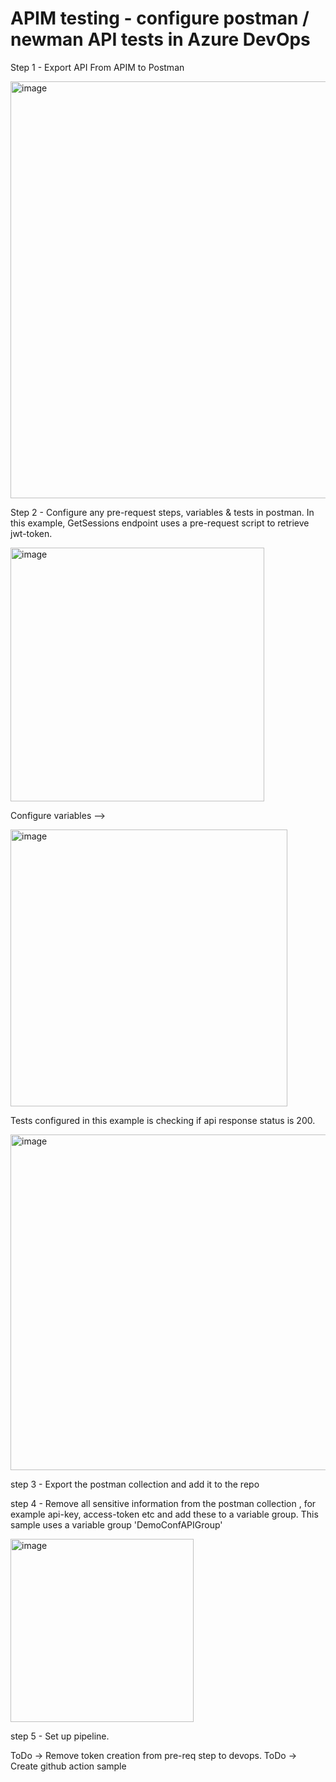 # APIM testing - configure postman / newman API tests in Azure DevOps 

Step 1 - Export API From APIM to Postman

<img width="667" alt="image" src="https://user-images.githubusercontent.com/11030157/221599631-d7a021a3-7752-454f-89b4-47c86ee2f407.png">

Step 2 - Configure any pre-request steps, variables & tests in postman. In this example, GetSessions endpoint uses a pre-request script to retrieve jwt-token.

<img width="406" alt="image" src="https://user-images.githubusercontent.com/11030157/221600903-db891c2c-66fa-459b-b367-3cac072dfe0d.png">

Configure variables -->

<img width="443" alt="image" src="https://user-images.githubusercontent.com/11030157/221602459-e8089857-b3d3-42d0-b858-bfbc9f1bc370.png">

Tests configured in this example is checking if api response status is 200.
 
<img width="537" alt="image" src="https://user-images.githubusercontent.com/11030157/221600688-280eaeb4-fc5f-4970-833f-584305259cef.png">

step 3 - Export the postman collection and add it to the repo

step 4 - Remove all sensitive information from the postman collection , for example api-key, access-token etc and add these to a variable group. This sample uses a variable group 'DemoConfAPIGroup'


<img width="293" alt="image" src="https://user-images.githubusercontent.com/11030157/221603226-36824da0-3bed-4b51-8296-28273260b639.png">

step 5 - Set up pipeline.

ToDo -> Remove token creation from pre-req step to devops. 
ToDo -> Create github action sample
